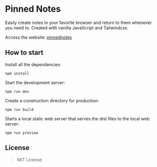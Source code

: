 # Pinned Notes 

Easily create notes in your favorite browser and return to them whenever you need to. Created with vanilla JavaScript and Tailwindcss.

Access the website: [pinnednotes](https://pinnednotes.netlify.app/)

## How to start

Install all the dependencies:

```
npm install
```

Start the development server:

```
npm run dev
```

Create a construction directory for production:

```
npm run build
```

Starts a local static web server that serves the dist files to the local web server:

```
npm run preview
```

## License
>MIT License
